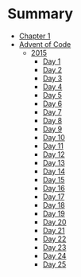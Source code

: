 # Summary

- [Chapter 1](./chapter_1.md)
- [Advent of Code]()
  - [2015]()
      - [Day 1](./advent_of_code/2015/day_1.md)
	  - [Day 2](./advent_of_code/2015/day_2.md)
	  - [Day 3](./advent_of_code/2015/day_3.md)
	  - [Day 4](./advent_of_code/2015/day_4.md)
	  - [Day 5](./advent_of_code/2015/day_5.md)
	  - [Day 6](./advent_of_code/2015/day_6.md)
	  - [Day 7](./advent_of_code/2015/day_7.md)
	  - [Day 8](./advent_of_code/2015/day_8.md)
	  - [Day 9](./advent_of_code/2015/day_9.md)
	  - [Day 10](./advent_of_code/2015/day_10.md)
	  - [Day 11]()
	  - [Day 12]()
	  - [Day 13]()
	  - [Day 14]()
	  - [Day 15]()
	  - [Day 16]()
	  - [Day 17]()
	  - [Day 18]()
	  - [Day 19]()
	  - [Day 20]()
	  - [Day 21]()
	  - [Day 22]()
	  - [Day 23]()
	  - [Day 24]()
	  - [Day 25]()
